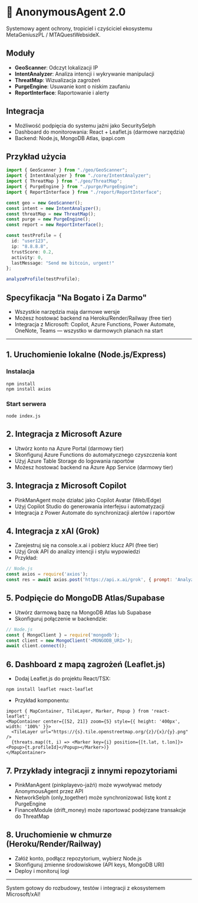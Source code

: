 # 🧠 AnonymousAgent 2.0

Systemowy agent ochrony, tropiciel i czyściciel ekosystemu MetaGeniuszPL / MTAQuestWebsideX.

## Moduły
- **GeoScanner**: Odczyt lokalizacji IP
- **IntentAnalyzer**: Analiza intencji i wykrywanie manipulacji
- **ThreatMap**: Wizualizacja zagrożeń
- **PurgeEngine**: Usuwanie kont o niskim zaufaniu
- **ReportInterface**: Raportowanie i alerty

## Integracja
- Możliwość podpięcia do systemu jaźni jako SecuritySelph
- Dashboard do monitorowania: React + Leaflet.js (darmowe narzędzia)
- Backend: Node.js, MongoDB Atlas, ipapi.com

## Przykład użycia
```ts
import { GeoScanner } from "./geo/GeoScanner";
import { IntentAnalyzer } from "./core/IntentAnalyzer";
import { ThreatMap } from "./geo/ThreatMap";
import { PurgeEngine } from "./purge/PurgeEngine";
import { ReportInterface } from "./report/ReportInterface";

const geo = new GeoScanner();
const intent = new IntentAnalyzer();
const threatMap = new ThreatMap();
const purge = new PurgeEngine();
const report = new ReportInterface();

const testProfile = {
  id: "user123",
  ip: "8.8.8.8",
  trustScore: 0.2,
  activity: 0,
  lastMessage: "Send me bitcoin, urgent!"
};

analyzeProfile(testProfile);
```

## Specyfikacja "Na Bogato i Za Darmo"
- Wszystkie narzędzia mają darmowe wersje
- Możesz hostować backend na Heroku/Render/Railway (free tier)
- Integracja z Microsoft: Copilot, Azure Functions, Power Automate, OneNote, Teams — wszystko w darmowych planach na start

---

## 1. Uruchomienie lokalne (Node.js/Express)

### Instalacja
```
npm install
npm install axios
```

### Start serwera
```
node index.js
```

## 2. Integracja z Microsoft Azure
- Utwórz konto na Azure Portal (darmowy tier)
- Skonfiguruj Azure Functions do automatycznego czyszczenia kont
- Użyj Azure Table Storage do logowania raportów
- Możesz hostować backend na Azure App Service (darmowy tier)

## 3. Integracja z Microsoft Copilot
- PinkManAgent może działać jako Copilot Avatar (Web/Edge)
- Użyj Copilot Studio do generowania interfejsu i automatyzacji
- Integracja z Power Automate do synchronizacji alertów i raportów

## 4. Integracja z xAI (Grok)
- Zarejestruj się na console.x.ai i pobierz klucz API (free tier)
- Użyj Grok API do analizy intencji i stylu wypowiedzi
- Przykład:
```js
// Node.js
const axios = require('axios');
const res = await axios.post('https://api.x.ai/grok', { prompt: 'Analyze intent: ...' }, { headers: { 'Authorization': 'Bearer <API_KEY>' } });
```

## 5. Podpięcie do MongoDB Atlas/Supabase
- Utwórz darmową bazę na MongoDB Atlas lub Supabase
- Skonfiguruj połączenie w backendzie:
```js
// Node.js
const { MongoClient } = require('mongodb');
const client = new MongoClient('<MONGODB_URI>');
await client.connect();
```

## 6. Dashboard z mapą zagrożeń (Leaflet.js)
- Dodaj Leaflet.js do projektu React/TSX:
```
npm install leaflet react-leaflet
```
- Przykład komponentu:
```tsx
import { MapContainer, TileLayer, Marker, Popup } from 'react-leaflet';
<MapContainer center={[52, 21]} zoom={5} style={{ height: '400px', width: '100%' }}>
  <TileLayer url="https://{s}.tile.openstreetmap.org/{z}/{x}/{y}.png" />
  {threats.map((t, i) => <Marker key={i} position={[t.lat, t.lon]}><Popup>{t.profileId}</Popup></Marker>)}
</MapContainer>
```

## 7. Przykłady integracji z innymi repozytoriami
- PinkManAgent (pinkplayevo-jaźń) może wywoływać metody AnonymousAgent przez API
- NetworkSelph (only_together) może synchronizować listę kont z PurgeEngine
- FinanceModule (drift_money) może raportować podejrzane transakcje do ThreatMap

## 8. Uruchomienie w chmurze (Heroku/Render/Railway)
- Załóż konto, podłącz repozytorium, wybierz Node.js
- Skonfiguruj zmienne środowiskowe (API keys, MongoDB URI)
- Deploy i monitoruj logi

---

System gotowy do rozbudowy, testów i integracji z ekosystemem Microsoft/xAI!
